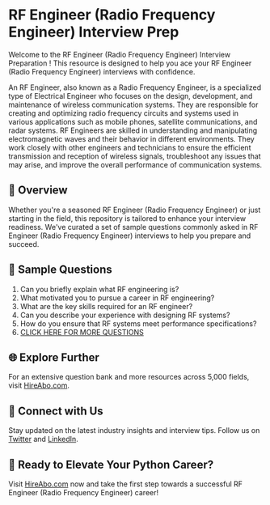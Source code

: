 # RF Engineer (Radio Frequency Engineer) Interview Prep

Welcome to the RF Engineer (Radio Frequency Engineer) Interview Preparation ! This resource is designed to help you ace your RF Engineer (Radio Frequency Engineer) interviews with confidence.

An RF Engineer, also known as a Radio Frequency Engineer, is a specialized type of Electrical Engineer who focuses on the design, development, and maintenance of wireless communication systems. They are responsible for creating and optimizing radio frequency circuits and systems used in various applications such as mobile phones, satellite communications, and radar systems. RF Engineers are skilled in understanding and manipulating electromagnetic waves and their behavior in different environments. They work closely with other engineers and technicians to ensure the efficient transmission and reception of wireless signals, troubleshoot any issues that may arise, and improve the overall performance of communication systems.

## 🚀 Overview

Whether you're a seasoned RF Engineer (Radio Frequency Engineer) or just starting in the field, this repository is tailored to enhance your interview readiness. We've curated a set of sample questions commonly asked in RF Engineer (Radio Frequency Engineer) interviews to help you prepare and succeed.

## 📝 Sample Questions

1. Can you briefly explain what RF engineering is?
2. What motivated you to pursue a career in RF engineering?
3. What are the key skills required for an RF engineer?
4. Can you describe your experience with designing RF systems?
5. How do you ensure that RF systems meet performance specifications?
6. [CLICK HERE FOR MORE QUESTIONS](https://hireabo.com/job/3_2_7/RF%20Engineer%20Radio%20Frequency%20Engineer)

## 🌐 Explore Further

For an extensive question bank and more resources across 5,000 fields, visit [HireAbo.com](https://www.hireabo.com).

## 📱 Connect with Us

Stay updated on the latest industry insights and interview tips. Follow us on [Twitter](https://twitter.com/hireabo) and [LinkedIn](https://www.linkedin.com/in/hire-abo-3609972a8/).

## 🚀 Ready to Elevate Your Python Career?

Visit [HireAbo.com](https://www.hireabo.com) now and take the first step towards a successful RF Engineer (Radio Frequency Engineer) career!